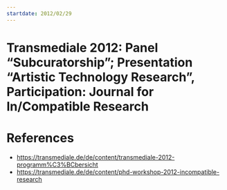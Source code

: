 ```yaml
---
startdate: 2012/02/29
---
```

# Transmediale 2012: Panel “Subcuratorship”; Presentation “Artistic Technology Research”, Participation: Journal for In/Compatible Research

# References
* https://transmediale.de/de/content/transmediale-2012-programm%C3%BCbersicht
* https://transmediale.de/de/content/phd-workshop-2012-incompatible-research
